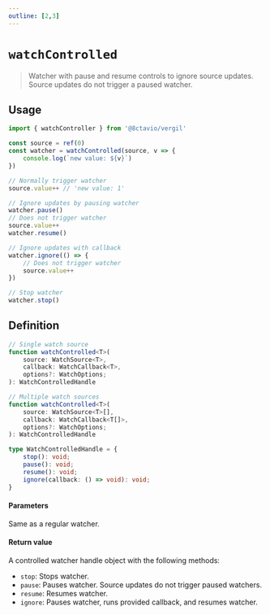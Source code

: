 ```yaml
---
outline: [2,3]
---
```


# `watchControlled`

> Watcher with pause and resume controls to ignore source updates. Source updates do not trigger a paused watcher.

## Usage

```js
import { watchController } from '@8ctavio/vergil'

const source = ref(0)
const watcher = watchControlled(source, v => {
    console.log(`new value: ${v}`)
})

// Normally trigger watcher
source.value++ // 'new value: 1'

// Ignore updates by pausing watcher
watcher.pause()
// Does not trigger watcher
source.value++
watcher.resume()

// Ignore updates with callback
watcher.ignore(() => {
    // Does not trigger watcher
    source.value++
})

// Stop watcher
watcher.stop()
```

## Definition

```ts
// Single watch source
function watchControlled<T>(
    source: WatchSource<T>,
    callback: WatchCallback<T>,
    options?: WatchOptions;
): WatchControlledHandle

// Multiple watch sources
function watchControlled<T>(
    source: WatchSource<T>[],
    callback: WatchCallback<T[]>,
    options?: WatchOptions;
): WatchControlledHandle

type WatchControlledHandle = {
    stop(): void;
    pause(): void;
    resume(): void;
    ignore(callback: () => void): void;
}
```

#### Parameters

Same as a regular watcher.

#### Return value

A controlled watcher handle object with the following methods:

- `stop`: Stops watcher.
- `pause`: Pauses watcher. Source updates do not trigger paused watchers.
- `resume`: Resumes watcher.
- `ignore`: Pauses watcher, runs provided callback, and resumes watcher.
